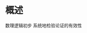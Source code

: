 # 概述
数理逻辑初步
系统地检验论证的有效性
<!--stackedit_data:
eyJoaXN0b3J5IjpbOTc5NTk0MDg4LC0xODc5NjAwMTE5LDEwMz
I3OTgzNjNdfQ==
-->